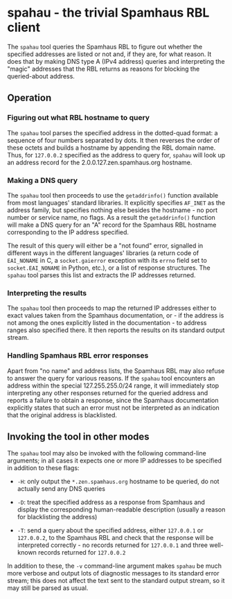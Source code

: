 # spahau - the trivial Spamhaus RBL client

The `spahau` tool queries the Spamhaus RBL to figure out whether
the specified addresses are listed or not and, if they are, for
what reason. It does that by making DNS type A (IPv4 address)
queries and interpreting the "magic" addresses that the RBL
returns as reasons for blocking the queried-about address.

## Operation

### Figuring out what RBL hostname to query

The `spahau` tool parses the specified address in the dotted-quad
format: a sequence of four numbers separated by dots. It then
reverses the order of these octets and builds a hostname by
appending the RBL domain name. Thus, for `127.0.0.2` specified as
the address to query for, `spahau` will look up an address record
for the 2.0.0.127.zen.spamhaus.org hostname.

### Making a DNS query

The `spahau` tool then proceeds to use the `getaddrinfo()` function
available from most languages' standard libraries. It explicitly
specifies `AF_INET` as the address family, but specifies nothing else
besides the hostname - no port number or service name, no flags.
As a result the `getaddrinfo()` function will make a DNS query for
an "A" record for the Spamhaus RBL hostname corresponding to
the IP address specified.

The result of this query will either be a "not found" error, signalled
in different ways in the different languages' libraries (a return code
of `EAI_NONAME` in C, a `socket.gaierror` exception with its `errno`
field set to `socket.EAI_NONAME` in Python, etc.), or a list of
response structures. The `spahau` tool parses this list and extracts
the IP addresses returned.

### Interpreting the results

The `spahau` tool then proceeds to map the returned IP addresses either
to exact values taken from the Spamhaus documentation, or - if the address
is not among the ones explicitly listed in the documentation - to address
ranges also specified there. It then reports the results on its standard
output stream.

### Handling Spamhaus RBL error responses

Apart from "no name" and address lists, the Spamhaus RBL may also refuse
to answer the query for various reasons. If the `spahau` tool encounters
an address within the special 127.255.255.0/24 range, it will immediately
stop interpreting any other responses returned for the queried address and
reports a failure to obtain a response, since the Spamhaus documentation
explicitly states that such an error must not be interpreted as
an indication that the original address is blacklisted.

## Invoking the tool in other modes

The `spahau` tool may also be invoked with the following command-line
arguments; in all cases it expects one or more IP addresses to be specified
in addition to these flags:

- `-H`: only output the `*.zen.spamhaus.org` hostname to be queried, do not
  actually send any DNS queries

- `-D`: treat the specified address as a response from Spamhaus and display
  the corresponding human-readable description (usually a reason for
  blacklisting the address)

- `-T`: send a query about the specified address, either `127.0.0.1` or
  `127.0.0.2`, to the Spamhaus RBL and check that the response will be
  interpreted correctly - no records returned for `127.0.0.1` and three
  well-known records returned for `127.0.0.2`

In addition to these, the `-v` command-line argument makes `spahau` be
much more verbose and output lots of diagnostic messages to its standard
error stream; this does not affect the text sent to the standard output
stream, so it may still be parsed as usual.
